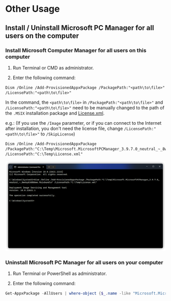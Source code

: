 # Other Usage

## Install / Uninstall Microsoft PC Manager for all users on the computer

### Install Microsoft Computer Manager for all users on this computer
1. Run Terminal or CMD as administrator.

2. Enter the following command:

```CMD
Dism /Online /Add-ProvisionedAppxPackage /PackagePath:"<path\to\file>" /LicensePath:"<path\to\file>"
```

In the command, the `<path\to\file>` in `/PackagePath:"<path\to\file>"` and `/LicensePath:"<path\to\file>"` need to be manually changed to the path of the `.MSIX` installation package and [License.xml](https://gbcs6-my.sharepoint.com/:u:/g/personal/gucats_gbcs6_onmicrosoft_com/EeoC00Vg3qVAhtN8BnKKU8cBd1cNJ4kpoagohN0D__Fk0w).

e.g.: (If you use the `/Image` parameter, or if you can connect to the Internet after installation, you don't need the license file, change `/LicensePath:"<path\to\file>"` to `/SkipLicense`)

```CMD
Dism /Online /Add-ProvisionedAppxPackage /PackagePath:"C:\Temp\Microsoft.MicrosoftPCManager_3.9.7.0_neutral_~_8wekyb3d8bbwe.Msixbundle" /LicensePath:"C:\Temp\License.xml"
```

![](../assets/problem-solving/other-usage/install-for-all.png)

### Uninstall Microsoft PC Manager for all users on your computer
1. Run Terminal or PowerShell as administrator.

2. Enter the following command:

```PowerShell
Get-AppxPackage -AllUsers | where-object {$_.name -like "Microsoft.MicrosoftPCManager"} | Remove-AppxPackage -AllUsers
```